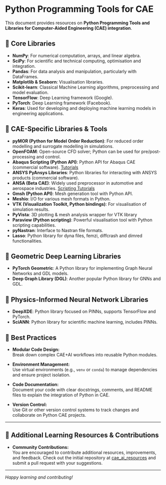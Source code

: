 # Python Programming Tools for CAE

This document provides resources on **Python Programming Tools and Libraries for Computer-Aided Engineering (CAE) integration**.

## 📌 Core Libraries

* **NumPy**: For numerical computation, arrays, and linear algebra.
* **SciPy**: For scientific and technical computing, optimisation and integration.
* **Pandas**: For data analysis and manipulation, particularly with DataFrames.
* **Matplotlib & Seaborn**: Visualisation libraries.
* **Scikit-learn**: Classical Machine Learning algorithms, preprocessing and model evaluation.
* **TensorFlow**: Deep Learning framework (Google).
* **PyTorch**: Deep Learning framework (Facebook).
* **Keras**: Used for developing and deploying machine learning models in engineering applications.

## 📌 CAE-Specific Libraries & Tools

* **pyMOR (Python for Model Order Reduction)**: For reduced order modelling and surrogate modelling in simulations.
* **OpenFOAM**: Open-source CFD solver; Python can be used for pre/post-processing and control.
* **Abaqus Scripting (Python API)**: Python API for Abaqus CAE (commercial software). [Tutorials](https://www.youtube.com/playlist?list=PL8JBtohft2fuXL6zj1ZETOTBtM8ydfMd6)
* **ANSYS PyAnsys Libraries**: Python libraries for interacting with ANSYS products (commercial software).
* **ANSA (Beta CAE)**: Widely used preprocessor in automotive and aerospace industries. [Scripting Tutorials](https://www.youtube.com/@Beta-caeGr/search?query=Scripting)
* **Gmsh (Python API)**: Mesh generation tool with Python API.
* **Meshio**: I/O for various mesh formats in Python.
* **VTK (Visualization Toolkit, Python bindings)**: For visualisation of simulation results.
* **PyVista**: 3D plotting & mesh analysis wrapper for VTK library
* **Paraview (Python scripting)**: Powerful visualisation tool with Python scripting capabilities.
* **pyNastran**: Interface to Nastran file formats.
* **Lasso**: Python library for dyna files, femzi, diffcrash and dimred functionalities.

## 📌 Geometric Deep Learning Libraries

* **PyTorch Geometric**: A Python library for implementing Graph Neural Networks and GDL models.
* **Deep Graph Library (DGL)**: Another popular Python library for GNNs and GDL.

## 📌 Physics-Informed Neural Network Libraries

* **DeepXDE**: Python library focused on PINNs, supports TensorFlow and PyTorch.
* **SciANN**: Python library for scientific machine learning, includes PINNs.

## 📌 Best Practices

- **Modular Code Design:**  
  Break down complex CAE+AI workflows into reusable Python modules.
  
- **Environment Management:**  
  Use virtual environments (e.g., `venv` or `conda`) to manage dependencies and ensure project isolation.
  
- **Code Documentation:**  
  Document your code with clear docstrings, comments, and README files to explain the integration of Python in CAE.
  
- **Version Control:**  
  Use Git or other version control systems to track changes and collaborate on Python CAE projects.

---

## 📌 Additional Learning Resources & Contributions

- **Community Contributions:**  
  You are encouraged to contribute additional resources, improvements, and feedback. Check out the initial repository at [cae_ai_resources](https://github.com/RevanKumarD/cae_ai_resources) and submit a pull request with your suggestions.

---

*Happy learning and contributing!*
